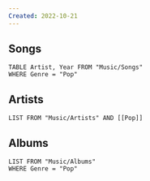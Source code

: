 ```yaml
---
Created: 2022-10-21 
---
```

Songs
---
```dataview
TABLE Artist, Year FROM "Music/Songs"
WHERE Genre = "Pop"
```
Artists
---
```dataview
LIST FROM "Music/Artists" AND [[Pop]]
```
Albums
---
```dataview
LIST FROM "Music/Albums"
WHERE Genre = "Pop"
```